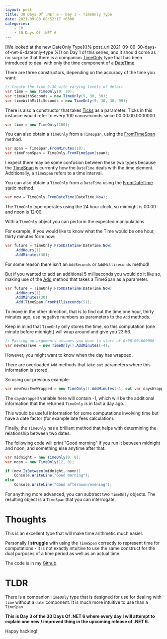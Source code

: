 ```yaml
---
layout: post
title: 30 Days Of .NET 6 - Day 3 - TimeOnly Type
date: 2021-09-08 08:52:17 +0300
categories:
    - C#
    - 30 Days Of .NET 6
---
```

[We looked at the new DateOnly Type]({% post_url 2021-09-06-30-days-of-net-6-dateonly-type %}) on Day 1 of this series, and it should come as no surprise that there is a companion [TimeOnly](https://docs.microsoft.com/en-us/dotnet/api/system.timeonly?view=net-6.0) type that has been introduced to deal with only the time component of a [DateTime](https://docs.microsoft.com/en-us/dotnet/api/system.datetime?view=net-6.0).

There are three constructors, depending on the accuracy of the time you want:

```csharp
// Create the time 9.30 with varying levels of detail
var time = new TimeOnly(9, 30);
var timeWithSeconds = new TimeOnly(9, 30, 30);
var timeWithMilliSeconds = new TimeOnly(9, 30, 30, 99);
```

There is also a constructor that takes [Ticks](https://docs.microsoft.com/en-us/dotnet/api/system.timeonly.-ctor?view=net-6.0#System_TimeOnly__ctor_System_Int64_) as a parameter. Ticks in this instance would refer to every 100 nanoseconds since 00:00:00.0000000

```csharp
var time = new TimeOnly(100);
```

You can also obtain a `TimeOnly` from a `TimeSpan`, using the [FromTimeSpan](https://docs.microsoft.com/en-us/dotnet/api/system.timeonly.fromtimespan?view=net-6.0#System_TimeOnly_FromTimeSpan_System_TimeSpan_) method.

```csharp
var span = TimeSpan.FromMinutes(10);
var timeFromSpan = TimeOnly.FromTimeSpan(span);
```

I expect there may be some confusion between these two types because the [TimeSpan](https://docs.microsoft.com/en-us/dotnet/api/system.timeonly.fromtimespan?view=net-6.0#System_TimeOnly_FromTimeSpan_System_TimeSpan_) is currently how the `DateTime` deals with the time element. Additionally, a `TimeSpan` refers to a time interval.

You can also obtain a `TimeOnly` from a `DateTime` using the [FromDateTime](https://docs.microsoft.com/en-us/dotnet/api/system.timeonly.fromdatetime?view=net-6.0#System_TimeOnly_FromDateTime_System_DateTime_) static method.

```csharp
var now = TimeOnly.FromDateTime(DateTime.Now);
```

The `TimeOnly` type operates using the 24 hour clock, so midnight is 00:00 and noon is 12:00.

With a `TimeOnly` object you can perform the expected manipulations.

For example, if you would like to know what the Time would be one hour, thirty minutes form now:

```csharp
var future = TimeOnly.FromDateTime(DateTime.Now)
    .AddHours(1)
    .AddMinutes(30);
```

For some reason there isn't an `AddSeconds` or `AddMilliseconds` method!

But if you wanted to add an additional 5 milliseconds you would do it like so, making use of the [Add](https://docs.microsoft.com/en-us/dotnet/api/system.timeonly.add?view=net-6.0#System_TimeOnly_Add_System_TimeSpan_) method that takes a TimeSpan as a parameter.

```csharp
var future = TimeOnly.FromDateTime(DateTime.Now)
    .AddHours(1)
    .AddMinutes(30)
    .Add(TimeSpan.FromMilliseconds(5));
```

To move in the other direction, that is to find out the time one hour, thirty minutes ago, use negative numbers as parameters to the `Add` methods.

Keep in mind that `TimeOnly` only stores the time, so this computation (one minute before midnight) will wrap around and give you 23:56.

```csharp
// Passing no arguments assumes you want to start at 0:00.00.000000
var newYearEve = new TimeOnly().AddMinutes(-4);
```

However, you might want to know when the day has wrapped.

There are overloaded `Add` methods that take `out` parameters where this information is stored.

So using our previous example:

```csharp
var newYearEveWrapped = new TimeOnly().AddMinutes(-1, out var daysWrapped);
```

The `daysWrapped` variable here will contain -1, which will be the additional information that the returned `TimeOnly` is in fact a day ago.

This would be useful information for some computations involving time but have a date factor (for example late fees calculation).

Finally, the `TimeOnly` has a brilliant method that helps with determining the relationship between two dates.

The following code will print "Good morning" if you run it between midnight and noon; and something else anytime after that.

```csharp
var midnight = new TimeOnly(0, 0);
var noon = new TimeOnly(12, 0);

if (now.IsBetween(midnight, noon))
    Console.WriteLine("Good morning");
else
    Console.WriteLine("Good afternoon/evening");
```

For anything more advanced, you can subtract two `TimeOnly` objects. The resulting object is a `TimeSpan` that you can interrogate.

# Thoughts

This is an excellent type that will make time arithmetic much easier.

Personally I **struggle** with using the `TimeSpan` correctly to represent time for computations - it is not exactly intuitive to use the same construct for the dual purposes of a time period as well as an actual time.

The code is in my [Github](https://github.com/conradakunga/BlogCode/tree/master/2021-09-08%20-%2030%20Days%20Of%20.NET%206%20-%20Day%203%20-%20TimeOnly).

# TLDR

There is a companion `TimeOnly` type that is designed for use for dealing with `time` without a `date` component. It is much more intuitive to use than a `TimeSpan`

**This is Day 3 of the 30 Days Of .NET 6 where every day I will attempt to explain one new / improved thing in the upcoming release of .NET 6.**

Happy hacking!